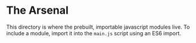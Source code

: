 # The Arsenal

This directory is where the prebuilt, importable javascript modules live. To include a module, import it into the `main.js` script using an ES6 import.
